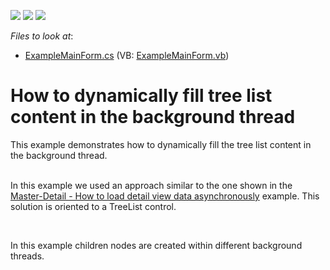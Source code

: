 <!-- default badges list -->
![](https://img.shields.io/endpoint?url=https://codecentral.devexpress.com/api/v1/VersionRange/128637562/12.2.4%2B)
[![](https://img.shields.io/badge/Open_in_DevExpress_Support_Center-FF7200?style=flat-square&logo=DevExpress&logoColor=white)](https://supportcenter.devexpress.com/ticket/details/E3750)
[![](https://img.shields.io/badge/📖_How_to_use_DevExpress_Examples-e9f6fc?style=flat-square)](https://docs.devexpress.com/GeneralInformation/403183)
<!-- default badges end -->
<!-- default file list -->
*Files to look at*:

* [ExampleMainForm.cs](./CS/ExampleMainForm.cs) (VB: [ExampleMainForm.vb](./VB/ExampleMainForm.vb))
<!-- default file list end -->
# How to dynamically fill tree list content in the background thread


<p>This example demonstrates how to dynamically fill the tree list content in the background thread.</p><p><br />
In this example we used an approach similar to the one shown in the <a href="https://www.devexpress.com/Support/Center/p/E2745">Master-Detail - How to load detail view data asynchronously</a> example. This solution is oriented to a TreeList control.</p><br />
<p>In this example children nodes are created within different background threads.</p>

<br/>


